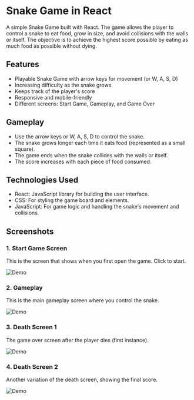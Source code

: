 # Snake Game in React

A simple Snake Game built with React. The game allows the player to control a snake to eat food, grow in size, and avoid collisions with the walls or itself. The objective is to achieve the highest score possible by eating as much food as possible without dying.

## Features

- Playable Snake Game with arrow keys for movement (or W, A, S, D)
- Increasing difficulty as the snake grows
- Keeps track of the player's score
- Responsive and mobile-friendly
- Different screens: Start Game, Gameplay, and Game Over

## Gameplay

- Use the arrow keys or W, A, S, D to control the snake.
- The snake grows longer each time it eats food (represented as a small square).
- The game ends when the snake collides with the walls or itself.
- The score increases with each piece of food consumed.

## Technologies Used

- React: JavaScript library for building the user interface.
- CSS: For styling the game board and elements.
- JavaScript: For game logic and handling the snake's movement and collisions.

## Screenshots

### 1. **Start Game Screen**
This is the screen that shows when you first open the game. Click to start.

![Demo](https://cloud-3uh3mfh67-hack-club-bot.vercel.app/0start.png)

### 2. **Gameplay**
This is the main gameplay screen where you control the snake.

![Demo](https://cloud-olygakl7h-hack-club-bot.vercel.app/0game.png)

### 3. **Death Screen 1**
The game over screen after the player dies (first instance).

![Demo](https://cloud-dpwqft5xg-hack-club-bot.vercel.app/0death1.png)

### 4. **Death Screen 2**
Another variation of the death screen, showing the final score.

![Demo](https://cloud-edwhon0b3-hack-club-bot.vercel.app/0death2.png)